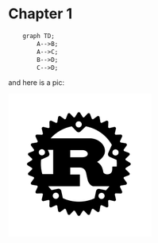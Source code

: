 # Chapter 1

```mermaid
    graph TD;
        A-->B;
        A-->C;
        B-->D;
        C-->D;
```


and here is a pic:

![The Rust Logo](images/rust-logo-blk.svg)

